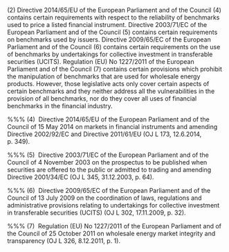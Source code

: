 (2) Directive 2014/65/EU of the European Parliament and of the Council (4) contains certain requirements with respect to the reliability of benchmarks used to price a listed financial instrument. Directive 2003/71/EC of the European Parliament and of the Council (5) contains certain requirements on benchmarks used by issuers. Directive 2009/65/EC of the European Parliament and of the Council (6) contains certain requirements on the use of benchmarks by undertakings for collective investment in transferable securities (UCITS). Regulation (EU) No 1227/2011 of the European Parliament and of the Council (7) contains certain provisions which prohibit the manipulation of benchmarks that are used for wholesale energy products. However, those legislative acts only cover certain aspects of certain benchmarks and they neither address all the vulnerabilities in the provision of all benchmarks, nor do they cover all uses of financial benchmarks in the financial industry.

%%% (4)  Directive 2014/65/EU of the European Parliament and of the Council of 15 May 2014 on markets in financial instruments and amending Directive 2002/92/EC and Directive 2011/61/EU (OJ L 173, 12.6.2014, p. 349).

%%% (5)  Directive 2003/71/EC of the European Parliament and of the Council of 4 November 2003 on the prospectus to be published when securities are offered to the public or admitted to trading and amending Directive 2001/34/EC (OJ L 345, 31.12.2003, p. 64).

%%% (6)  Directive 2009/65/EC of the European Parliament and of the Council of 13 July 2009 on the coordination of laws, regulations and administrative provisions relating to undertakings for collective investment in transferable securities (UCITS) (OJ L 302, 17.11.2009, p. 32).

%%% (7)  Regulation (EU) No 1227/2011 of the European Parliament and of the Council of 25 October 2011 on wholesale energy market integrity and transparency (OJ L 326, 8.12.2011, p. 1).